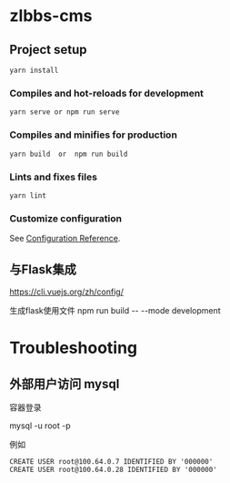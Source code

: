 # zlbbs-cms

## Project setup
```
yarn install
```

### Compiles and hot-reloads for development
```
yarn serve or npm run serve
```

### Compiles and minifies for production
```
yarn build  or  npm run build
```

### Lints and fixes files
```
yarn lint
```

### Customize configuration
See [Configuration Reference](https://cli.vuejs.org/config/).

## 与Flask集成
https://cli.vuejs.org/zh/config/

生成flask使用文件
npm run build -- --mode development

# Troubleshooting

## 外部用户访问 mysql

容器登录

mysql -u root -p

例如 
```
CREATE USER root@100.64.0.7 IDENTIFIED BY '000000'
CREATE USER root@100.64.0.28 IDENTIFIED BY '000000'
```
